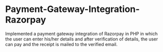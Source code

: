 # Payment-Gateway-Integration-Razorpay
Implemented a payment gateway integration of Razorpay in PHP in which the user can enter his/her details and after verification of details, the user can pay and the receipt is mailed to the verified email.
